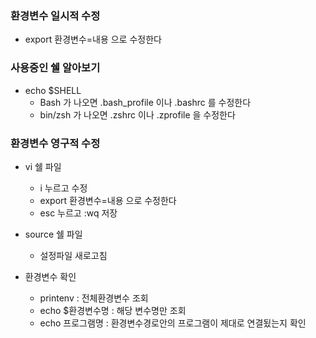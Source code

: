 
### 환경변수 일시적 수정
- export 환경변수=내용 으로 수정한다

### 사용중인 쉘 알아보기
- echo $SHELL
    - Bash 가 나오면 .bash_profile 이나 .bashrc 를 수정한다
    - bin/zsh 가 나오면 .zshrc 이나 .zprofile 을  수정한다

### 환경변수 영구적 수정
- vi 쉘 파일
    - i 누르고 수정
    - export 환경변수=내용 으로 수정한다
    - esc 누르고 :wq 저장

- source 쉘 파일
    - 설정파일 새로고침

- 환경변수 확인
    - printenv : 전체환경변수 조회
    - echo $환경변수명 : 해당 변수명만 조회
    - echo 프로그램명 : 환경변수경로안의 프로그램이 제대로 연결됬는지 확인




